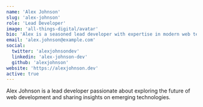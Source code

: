 ```yaml
---
name: 'Alex Johnson'
slug: 'alex-johnson'
role: 'Lead Developer'
image: 'all-things-digital/avatar'
bio: 'Alex is a seasoned lead developer with expertise in modern web technologies, JavaScript frameworks, and emerging tech trends.'
email: 'alex.johnson@example.com'
social:
  twitter: 'alexjohnsondev'
  linkedin: 'alex-johnson-dev'
  github: 'alexjohnson'
website: 'https://alexjohnson.dev'
active: true
---
```


Alex Johnson is a lead developer passionate about exploring the future of web development and sharing insights on emerging technologies.